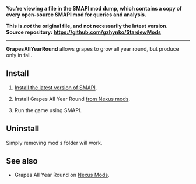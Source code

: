 **You're viewing a file in the SMAPI mod dump, which contains a copy of every open-source SMAPI mod
for queries and analysis.**

**This is _not_ the original file, and not necessarily the latest version.**  
**Source repository: https://github.com/gzhynko/StardewMods**

----

**GrapesAllYearRound** allows grapes to grow all year round, but produce only in fall.

## Install
1. [Install the latest version of SMAPI](https://smapi.io/).

2. Install Grapes All Year Round [from Nexus mods](https://www.nexusmods.com/stardewvalley/mods/7759).

3. Run the game using SMAPI.

## Uninstall
Simply removing mod's folder will work.

## See also

- Grapes All Year Round on [Nexus Mods](https://www.nexusmods.com/stardewvalley/mods/7759).

